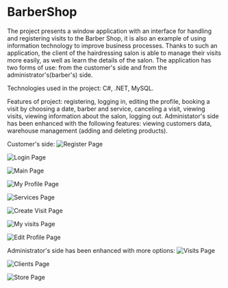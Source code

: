# BarberShop
The project presents a window application with an interface for handling and registering visits to the Barber Shop, it is also an example of using information technology to improve business processes. Thanks to such an application, the client of the hairdressing salon is able to manage their visits more easily, as well as learn the details of the salon. The application has two forms of use: from the customer's side and from the administrator's(barber's) side.

Technologies used in the project: C#, .NET, MySQL.

Features of project: registering, logging in, editing the profile, booking a visit by choosing a date, barber and service, canceling a visit, viewing visits, viewing information about the salon, logging out. Administator's side has been enhanced with the following features: viewing customers data, warehouse management (adding and deleting products).


Customer's side:
![Register Page](https://github.com/karoldziadkowiec/BarberShop/blob/master/photos/1.png)

![Login Page](https://github.com/karoldziadkowiec/BarberShop/blob/master/photos/2.png)

![Main Page](https://github.com/karoldziadkowiec/BarberShop/blob/master/photos/3.png)

![My Profile Page](https://github.com/karoldziadkowiec/BarberShop/blob/master/photos/44.png)

![Services Page](https://github.com/karoldziadkowiec/BarberShop/blob/master/photos/5.png)

![Create Visit Page](https://github.com/karoldziadkowiec/BarberShop/blob/master/photos/6.png)

![My visits Page](https://github.com/karoldziadkowiec/BarberShop/blob/master/photos/77.png)

![Edit Profile Page](https://github.com/karoldziadkowiec/BarberShop/blob/master/photos/8.png)


Administrator's side has been enhanced with more options:
![Visits Page](https://github.com/karoldziadkowiec/BarberShop/blob/master/photos/9.png)

![Clients Page](https://github.com/karoldziadkowiec/BarberShop/blob/master/photos/10.png)

![Store Page](https://github.com/karoldziadkowiec/BarberShop/blob/master/photos/11.png)
